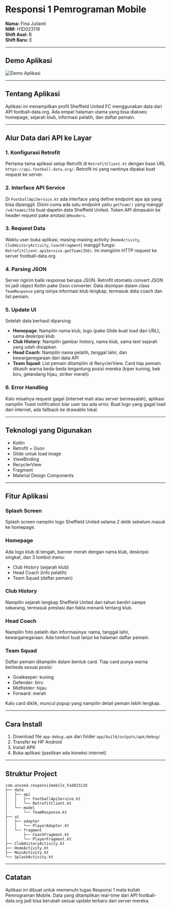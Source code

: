# Responsi 1 Pemrograman Mobile

**Nama:** Fina Julianti  
**NIM:** H1D023119  
**Shift Asal:** B  
**Shift Baru:** E  

---

## Demo Aplikasi

![Demo Aplikasi](app/src/main/res/drawable/demoresponsi.gif)

---

## Tentang Aplikasi

Aplikasi ini menampilkan profil Sheffield United FC menggunakan data dari API football-data.org. Ada empat halaman utama yang bisa diakses: homepage, sejarah klub, informasi pelatih, dan daftar pemain.

---

## Alur Data dari API ke Layar

### 1. Konfigurasi Retrofit
Pertama-tama aplikasi setup Retrofit di `RetrofitClient.kt` dengan base URL `https://api.football-data.org/`. Retrofit ini yang nantinya dipakai buat request ke server.

### 2. Interface API Service
Di `FootballApiService.kt` ada interface yang define endpoint apa aja yang bisa dipanggil. Disini cuma ada satu endpoint yaitu `getTeam()` yang manggil `/v4/teams/356` buat dapetin data Sheffield United. Token API dimasukin ke header request pake anotasi `@Headers`.

### 3. Request Data
Waktu user buka aplikasi, masing-masing activity (`HomeActivity`, `ClubHistoryActivity`, `CoachFragment`) manggil fungsi `RetrofitClient.apiService.getTeam(356)`. Ini mengirim HTTP request ke server football-data.org.

### 4. Parsing JSON
Server ngirim balik response berupa JSON. Retrofit otomatis convert JSON ini jadi object Kotlin pake Gson converter. Data disimpan dalam class `TeamResponse` yang isinya informasi klub lengkap, termasuk data coach dan list pemain.

### 5. Update UI
Setelah data berhasil diparsing:
- **Homepage**: Nampilin nama klub, logo (pake Glide buat load dari URL), sama deskripsi klub
- **Club History**: Nampilin gambar history, nama klub, sama text sejarah yang udah disiapkan
- **Head Coach**: Nampilin nama pelatih, tanggal lahir, dan kewarganegaraan dari data API
- **Team Squad**: List pemain ditampilin di RecyclerView. Card tiap pemain dikasih warna beda-beda tergantung posisi mereka (kiper kuning, bek biru, gelandang hijau, striker merah)

### 6. Error Handling
Kalo misalnya request gagal (internet mati atau server bermasalah), aplikasi nampilin Toast notification biar user tau ada error. Buat logo yang gagal load dari internet, ada fallback ke drawable lokal.

---

## Teknologi yang Digunakan

- Kotlin
- Retrofit + Gson
- Glide untuk load image
- ViewBinding
- RecyclerView
- Fragment
- Material Design Components

---

## Fitur Aplikasi

### Splash Screen
Splash screen nampilin logo Sheffield United selama 2 detik sebelum masuk ke homepage.

### Homepage
Ada logo klub di tengah, banner merah dengan nama klub, deskripsi singkat, dan 3 tombol menu:
- Club History (sejarah klub)
- Head Coach (info pelatih)
- Team Squad (daftar pemain)

### Club History
Nampilin sejarah lengkap Sheffield United dari tahun berdiri sampe sekarang, termasuk prestasi dan fakta menarik tentang klub.

### Head Coach
Nampilin foto pelatih dan informasinya: nama, tanggal lahir, kewarganegaraan. Ada tombol buat lanjut ke halaman daftar pemain.

### Team Squad
Daftar pemain ditampilin dalam bentuk card. Tiap card punya warna berbeda sesuai posisi:
- Goalkeeper: kuning
- Defender: biru
- Midfielder: hijau
- Forward: merah

Kalo card diklik, muncul popup yang nampilin detail pemain lebih lengkap.

---

## Cara Install

1. Download file `app-debug.apk` dari folder `app/build/outputs/apk/debug/`
2. Transfer ke HP Android
3. Install APK
4. Buka aplikasi (pastikan ada koneksi internet)

---

## Struktur Project

```
com.unsoed.responsi1mobile_h1d023119
├── data
│   ├── api
│   │   ├── FootballApiService.kt
│   │   └── RetrofitClient.kt
│   └── model
│       └── TeamResponse.kt
├── ui
│   ├── adapter
│   │   └── PlayerAdapter.kt
│   └── fragment
│       ├── CoachFragment.kt
│       └── PlayerFragment.kt
├── ClubHistoryActivity.kt
├── HomeActivity.kt
├── MainActivity.kt
└── SplashActivity.kt
```

---

## Catatan

Aplikasi ini dibuat untuk memenuhi tugas Responsi 1 mata kuliah Pemrograman Mobile. Data yang ditampilkan real-time dari API football-data.org jadi bisa berubah sesuai update terbaru dari server mereka.
